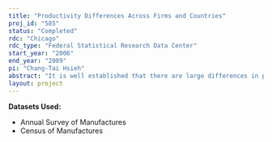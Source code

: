 ```yaml
---
title: "Productivity Differences Across Firms and Countries"
proj_id: "585"
status: "Completed"
rdc: "Chicago"
rdc_type: "Federal Statistical Research Data Center"
start_year: "2006"
end_year: "2009"
pi: "Chang-Tai Hsieh"
abstract: "It is well established that there are large differences in productivity across firms, industries, and countries. Motivated by this fact, the purpose of this project is to use the Census of Manufactures (from 1963, 1967, 1972, 1977, 1982, 1987, 1992, 1997, and 2002) and the Annual Survey of Manufacturers (1973-2001) to develop a methodology for two new series for potential public release. These series help shed light on the underlying sources of productivity differences. First, for 4-digit Standard Industrial Classification (SIC) and 5-digit North American Industry Classification System industries, and for state and metropolitan geographic areas, we will construct and document industry series on the quality of products made. This quality index will exploit the unit price data provided for many of the 7-digit SIC products in the Census of Manufactures to measure the extent to which differences in productivity across establishments show up as differences in product quality. Our second contribution will be to provide new geographic area and industry series on the extent to which factor inputs are misallocated across plants in a geographic area or in a given industry. This “inefficiency” index will measure the potential gains in output if factor inputs were to be allocated efficiently across plants in the industry and area."
layout: project
---
```


**Datasets Used:**

  - Annual Survey of Manufactures 
  - Census of Manufactures 

